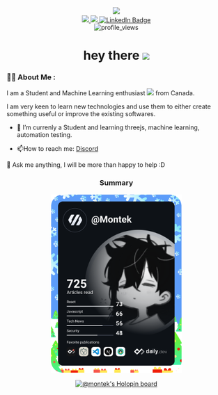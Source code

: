

<div id="header" align="center">
  <img src="https://media0.giphy.com/media/2Ygy0khwewLgMSYM0t/giphy.gif?cid=6c09b952s94w3658uzag4fcvwavyoszs1j4ngkoibfphps7i&rid=giphy.gif&ct=s" width="100"/>
  <div id="badges">
  <a href="https://www.montek.dev">
    <img src="https://img.shields.io/badge/Website-red?style=for-the-badge& alt="Website Badge"/>
  </a>
   <a href="https://blog.montek.dev">
    <img src="https://img.shields.io/badge/DevLog-green?style=for-the-badge& alt="Website Badge"/>
  </a>
  <a href="https://www.linkedin.com/in/montek-k-a74845232">
    <img src="https://img.shields.io/badge/LinkedIn-blue?style=for-the-badge&logo=linkedin&logoColor=white" alt="LinkedIn Badge"/>
  </a>
</div>
<img src="https://komarev.com/ghpvc/?username=Montekkundan&style=flat-square&color=blue" alt="profile_views"/>
<h1>
  hey there
  <img src="https://media.giphy.com/media/hvRJCLFzcasrR4ia7z/giphy.gif" width="30px"/>
</h1>
</div>


### :man_technologist: About Me :

I am a Student and Machine Learning enthusiast <img src="https://media.giphy.com/media/WUlplcMpOCEmTGBtBW/giphy.gif" width="30"> from Canada.

I am very keen to learn new technologies and use them to either create something useful or improve the existing softwares.   

- :telescope: I’m currenly a Student and learning threejs, machine learning, automation testing.

- :mailbox:How to reach me: [Discord](https://discord.com/users/702170848508903444)



💬 Ask me anything, I will be more than happy to help :D


<div id="about" align="center">

<h3>Summary</h3>
<div>
 <a href="https://app.daily.dev/Montek"><img src="https://github.com/Montekkundan/Montekkundan/blob/main/devcard.svg" img width="300" alt="Montek's Dev Card"/></a>


[![@montek's Holopin board](https://holopin.io/api/user/board?user=montek)](https://holopin.io/@montek)
  <div>
</div>


